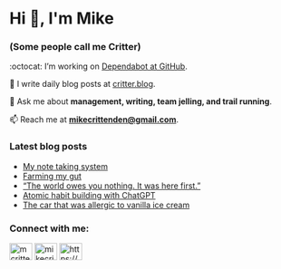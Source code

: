 # Hi 👋, I'm Mike
### (Some people call me Critter)

:octocat: I’m working on [Dependabot at GitHub](https://github.com/features/security).

📝 I write daily blog posts at [critter.blog](https://critter.blog).

💬 Ask me about **management, writing, team jelling, and trail running**.

📫 Reach me at **mikecrittenden@gmail.com**.

### Latest blog posts
<!-- BLOG-POST-LIST:START -->
- [My note taking system](https://critter.blog/2023/09/26/my-note-taking-system/)
- [Farming my gut](https://critter.blog/2023/09/25/farming-my-gut/)
- [“The world owes you nothing. It was here first.”](https://critter.blog/2023/09/22/the-world-owes-you-nothing-it-was-here-first/)
- [Atomic habit building with ChatGPT](https://critter.blog/2023/09/21/atomic-habit-building-with-chatgpt/)
- [The car that was allergic to vanilla ice cream](https://critter.blog/2023/09/20/the-car-that-was-allergic-to-vanilla-ice-cream/)
<!-- BLOG-POST-LIST:END -->

<h3 align="left">Connect with me:</h3>
<p align="left">
<a href="https://twitter.com/mcrittenden" target="blank"><img align="center" src="https://raw.githubusercontent.com/rahuldkjain/github-profile-readme-generator/master/src/images/icons/Social/twitter.svg" alt="mcrittenden" height="30" width="40" /></a>
<a href="https://linkedin.com/in/mikecrittenden" target="blank"><img align="center" src="https://raw.githubusercontent.com/rahuldkjain/github-profile-readme-generator/master/src/images/icons/Social/linked-in-alt.svg" alt="mikecrittenden" height="30" width="40" /></a>
<a href="https://critter.blog/feed/" target="blank"><img align="center" src="https://raw.githubusercontent.com/rahuldkjain/github-profile-readme-generator/master/src/images/icons/Social/rss.svg" alt="https://critter.blog/feed/" height="30" width="40" /></a>
</p>
